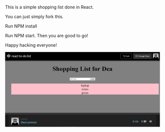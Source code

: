 This is a simple shopping list done in React.

You can just simply fork this.

Run NPM install

Run NPM start. Then you are good to go!

Happy hacking everyone! 

![alt-text](react-to-do-list.png)
